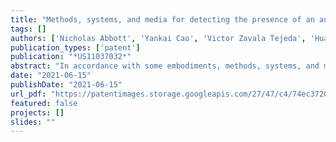 ```yaml
---
title: "Methods, systems, and media for detecting the presence of an analyte"
tags: []
authors: ['Nicholas Abbott', 'Yankai Cao', 'Victor Zavala Tejeda', 'Huaizhe Yu']
publication_types: ['patent']
publication: "*US11037032*"
abstract: "In accordance with some embodiments, methods, systems, and media for detecting the presence of are provided. In some embodiments, a method of detecting an analyte is provided, the method comprising: capturing an image of liquid crystals, determining one or more features based on the brightness of the pixels in the image; providing the one or more features to a trained support vector machine, wherein the support vector machine was trained using images captured of other liquid crystals when exposed to a first analyte and the other liquid crystals exposed to a second analyte; and receiving an indication from the support vector machine indicating whether the liquid crystals have been exposed to the first analyte."
date: "2021-06-15"
publishDate: "2021-06-15"
url_pdf: "https://patentimages.storage.googleapis.com/27/47/c4/74ec3720e1ce70/US11037032.pdf"
featured: false
projects: []
slides: ""
---
```

